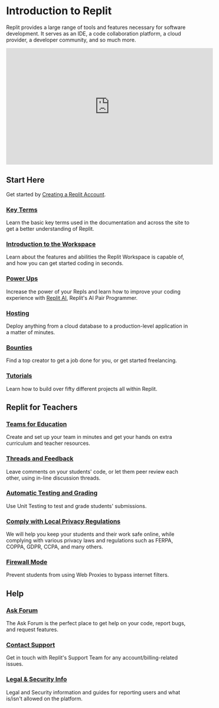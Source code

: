 # Introduction to Replit

Replit provides a large range of tools and features necessary for software development. It serves as an IDE, a code collaboration platform, a cloud provider, a developer community, and so much more.

<iframe width="560" height="315" src="https://www.youtube.com/embed/D4f7_lPwXtE" title="YouTube video player" frameborder="0" allow="accelerometer; autoplay; clipboard-write; encrypted-media; gyroscope; picture-in-picture; web-share" allowfullscreen></iframe>

## Start Here

Get started by [Creating a Replit Account](https://replit.com/signup).

### [Key Terms](/getting-started/key-terms)

Learn the basic key terms used in the documentation and across the site to get a better understanding of Replit.

### [Introduction to the Workspace](/programming-ide/introduction-to-the-workspace)

Learn about the features and abilities the Replit Workspace is capable of, and how you can get started coding in seconds.

### [Power Ups](/category/power-ups)

Increase the power of your Repls and learn how to improve your coding experience with [Replit AI](https://replit.com/ai), Replit's AI Pair Programmer.

### [Hosting](/category/hosting)

Deploy anything from a cloud database to a production-level application in a matter of minutes.

### [Bounties](/category/bounties)

Find a top creator to get a job done for you, or get started freelancing.

### [Tutorials](/tutorials/overview)

Learn how to build over fifty different projects all within Replit.

## Replit for Teachers

### [Teams for Education](/teams-edu/intro-teams-education)

Create and set up your team in minutes and get your hands on extra curriculum and teacher resources.

### [Threads and Feedback](/teams-edu/reviewing-submissions#leaving-feedback-on-projects-using-annotations)

Leave comments on your students' code, or let them peer review each other, using in-line discussion threads.

### [Automatic Testing and Grading](/teams-edu/testing-assessments-autograding)

Use Unit Testing to test and grade students' submissions.

### [Comply with Local Privacy Regulations](/teams-edu/privacy-faq)

We will help you keep your students and their work safe online, while complying with various privacy laws and regulations such as FERPA, COPPA, GDPR, CCPA, and many others.

### [Firewall Mode](/getting-started/firewalled-replit)

Prevent students from using Web Proxies to bypass internet filters.

## Help

### [Ask Forum](https://ask.replit.com)

The Ask Forum is the perfect place to get help on your code, report bugs, and request features.

### [Contact Support](https://replit.com/support)

Get in touch with Replit's Support Team for any account/billing-related issues.

### [Legal & Security Info](/category/legal-and-security-info)

Legal and Security information and guides for reporting users and what is/isn't allowed on the platform.
